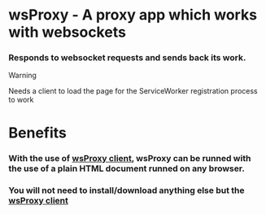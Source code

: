 # wsProxy - A proxy app which works with websockets
### Responds to websocket requests and sends back its work.
> [!WARNING]
>   Needs a client to load the page for the ServiceWorker registration process to work

# Benefits
### With the use of [wsProxy client](https://github.com/yotsubabeat), wsProxy can be runned with the use of a plain HTML document runned on any browser.
### You will not need to install/download anything else but the [wsProxy client](https://github.com/yotsubabeat)